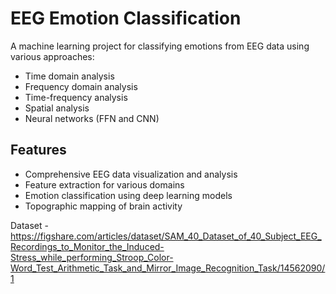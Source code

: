 # EEG Emotion Classification

A machine learning project for classifying emotions from EEG data using various approaches:

- Time domain analysis
- Frequency domain analysis
- Time-frequency analysis
- Spatial analysis
- Neural networks (FFN and CNN)

## Features

- Comprehensive EEG data visualization and analysis
- Feature extraction for various domains
- Emotion classification using deep learning models
- Topographic mapping of brain activity


Dataset - https://figshare.com/articles/dataset/SAM_40_Dataset_of_40_Subject_EEG_Recordings_to_Monitor_the_Induced-Stress_while_performing_Stroop_Color-Word_Test_Arithmetic_Task_and_Mirror_Image_Recognition_Task/14562090/1
